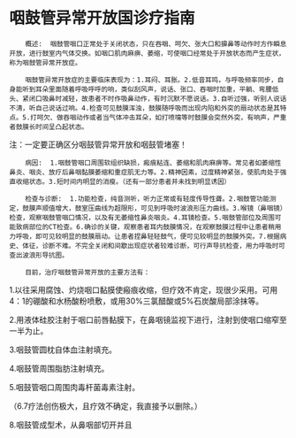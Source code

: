 # 咽鼓管异常开放国诊疗指南
        概述:  咽鼓管咽口正常处于关闭状态，只在吞咽、呵欠、张大口和擤鼻等动作时方作瞬息开放，进行鼓室内气体交换。如咽口肌肉麻痹、萎缩，可使咽口经常处于开放状态而产生症状，称为咽鼓管异常开放症。

        咽鼓管异常开放症的主要临床表现为：1.耳闷、耳胀。2.低音耳鸣，与呼吸频率同步，自身能听到耳朵里面随着呼吸呼呼的响，类似刮风声，说话、张口、吞咽时加重，平躺、弯腰低头、紧闭口吸鼻时减轻，故患者不时作吸鼻动作，有时沉默不愿说话。3.自听过强，听别人说话不清，听自己说话过响。4.检查可见鼓膜浑浊，鼓膜随呼吸而出现内陷和外突的扇动状态是其特点。5.打呵欠、做吞咽动作或者当气体冲击耳朵，如打喷嚏等时鼓膜会突然外突，有响声，严重者鼓膜长时间呈凸起状态。

注：一定要正确区分咽鼓管异常开放和咽鼓管堵塞！

        病因:  1.咽鼓管咽口周围软组织缺损，瘢痕粘连、萎缩和肌肉麻痹等。常见者如萎缩性鼻炎、咽炎、放疗后鼻咽黏膜萎缩和重症肌无力等。2.精神因素，过度精神紧张，使肌肉处于强直收缩状态。3.短时间内明显的消瘦。（还有一部分患者并未找到明显诱因）

        检查与诊断:  1.功能检查，纯音测听，听力正常或有轻度传导性聋。2.咽鼓管功能测定，鼓膜声顺值增大，鼓室压曲线为超限形，可见到呼吸时波浪形压力曲线。3.喉镜（鼻咽镜）检查，观察咽鼓管咽口情况，以及有无萎缩性鼻炎咽炎。4.耳镜检查。5.咽鼓管部位及周围可能致病部位的CT检查。6.确诊的关键，观察患者耳内鼓膜情况，在观察鼓膜过程中让患者稍用力呼吸，即可见较明显的鼓膜扇动。让患者捏鼻轻轻鼓气，便可见较明显的鼓膜外突。7.根据病史、体征，诊断不难。不完全关闭和间歇出现症状者较难诊断，可行声导抗检查，用力呼吸时可查出波浪形导抗图。

        目前，治疗咽鼓管异常开放的主要方法有：

1.以往采用腐蚀、灼烧咽口黏膜使瘢痕收缩，但疗效不肯定，现很少采用。可用4：1的硼酸和水杨酸粉喷敷，或用30%三氯醋酸或5%石炭酸局部涂抹等。

2.用液体硅胶注射于咽口前唇黏膜下，在鼻咽镜监视下进行，注射到使咽口缩窄至一半为止。

3.咽鼓管圆枕自体血注射填充。

4.咽鼓管周围脂肪注射填充。

5.咽鼓管咽口周围肉毒杆菌毒素注射。

（6.7疗法创伤极大，且疗效不确定，我直接予以删除。）

8.咽鼓管成型术，从鼻咽部切开并且
